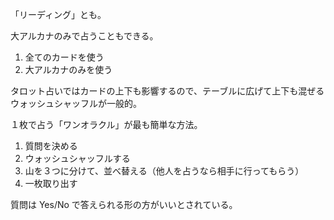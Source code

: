 「リーディング」とも。

大アルカナのみで占うこともできる。

1. 全てのカードを使う
2. 大アルカナのみを使う

タロット占いではカードの上下も影響するので、テーブルに広げて上下も混ぜるウォッシュシャッフルが一般的。

１枚で占う「ワンオラクル」が最も簡単な方法。

1. 質問を決める
2. ウォッシュシャッフルする
3. 山を３つに分けて、並べ替える（他人を占うなら相手に行ってもらう）
4. 一枚取り出す

質問は Yes/No で答えられる形の方がいいとされている。

